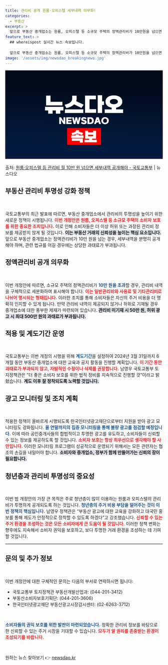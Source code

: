```yaml
---
title: 관리비 공개 원룸·오피스텔 세부내역 의무화!
categories:
  - 부동산
excerpt: >
  앞으로 부동산 중개업소는 원룸, 오피스텔 등 소규모 주택의 정액관리비가 10만원을 넘으면 전기수도료 등 세부…
feature_text: >
  ## whereispost 실시간 뉴스 속보입니다.

  앞으로 부동산 중개업소는 원룸, 오피스텔 등 소규모 주택의 정액관리비가 10만원을 넘으면 전기수도료 등 세부…
image: '/assets/img/newsdao_breakingnews.jpg'
---
```


![뉴스다오 속보](/assets/img/newsdao_breakingnews.jpg)

<p>출처: <a href="https://newsdao.kr/2006" rel="dofollow">원룸·오피스텔 등 관리비 월 10만 원 넘으면 세부내역 공개해야 - 국토교통부</a> | 뉴스다오</p>

<h2 data-ke-size="size26">부동산 관리비 투명성 강화 정책</h2>

<p data-ke-size="size16">&nbsp;</p>

국토교통부의 최근 발표에 따르면, 부동산 중개업소에서 관리비의 투명성을 높이기 위한 새로운 정책이 시행됩니다. <b><span style="color: #ee2323;">이번 개정안은 원룸, 오피스텔 등 소규모 주택의 소비자 보호를 위한 중요한 조치입니다.</span></b> 이로 인해 소비자들은 더 이상 허위 또는 과장된 관리비 정보를 제공받지 않게 될 것입니다. <b><span style="background-color: #21538527;">이는 부동산 거래의 신뢰성을 높이는 핵심 요소입니다.</span></b> 앞으로 부동산 중개업소는 정액관리비가 10만 원을 넘는 경우, 세부내역을 분명히 공개해야 하며, 관련 법규를 어길 경우에는 상당한 과태료가 부과됩니다.

<h2 data-ke-size="size26">정액관리비 공개 의무화</h2>

<p data-ke-size="size16">&nbsp;</p>

이번 개정안에 따르면, 소규모 주택의 정액관리비가 <b><span style="color: #1a5490;">10만 원을 초과</span></b>할 경우, 관리비 내역을 구체적으로 세분화하여 표시해야 합니다. <b><span style="color: #ee2323;">이는 일반관리비와 사용료 및 기타관리비로 나뉘어 명시되는 형태입니다.</span></b> 이러한 조치를 통해 소비자들은 자신의 주거 비용을 더 명확히 인지할 수 있게 됩니다. 만약 관리비 내역이 제공되지 않거나 허위로 기재될 경우 중개업소에 대한 풍부한 제재가 마련되어 있습니다. <b><span style="background-color: #21538527;">관리비 미기재 시 50만 원, 허위 광고 시 최대 500만 원의 과태료가 부과됩니다.</span></b>

<h2 data-ke-size="size26">적용 및 계도기간 운영</h2>

<p data-ke-size="size16">&nbsp;</p>

국토교통부는 이번 개정의 시행을 위해 <b><span style="color: #1a5490;">계도기간</span></b>을 설정하여 2024년 3월 31일까지 6개월 동안 부동산 중개업소에 대한 교육과 공지 활동을 진행할 계획입니다. <b><span style="color: #ee2323;">이 기간 동안 과태료가 부과되지 않고, 자발적인 수정이나 삭제를 권장합니다.</span></b> 남영우 국토교통부 토지정책관은 “더 좋은 소비자 보호를 위한 법적 정비를 지속적으로 진행할 것”이라고 밝혔습니다. <b><span style="background-color: #21538527;">계도 이후 잘 정착되도록 노력할 것입니다.</span></b>

<h2 data-ke-size="size26">광고 모니터링 및 조치 계획</h2>

<p data-ke-size="size16">&nbsp;</p>

적용한 정책이 올바르게 시행되도록 한국인터넷광고재단으로부터 지원을 받아 광고 모니터링도 강화됩니다. <b><span style="color: #1a5490;">올 연말까지의 집중 모니터링을 통해 불량 광고를 점검할 예정입니다.</span></b> 이에 따라 공인중개사들의 합법적이고 투명한 광고를 유도하고, 소비자들이 신뢰할 수 있는 정보를 제공하도록 할 것입니다. <b><span style="color: #ee2323;">소비자 보호는 항상 최우선으로 생각해야 할 사안입니다.</span></b> 이러한 모니터링 프로그램이 성공적으로 운영되기 위해서는 모든 관련자는 협조의 손길을 내밀어야 합니다. <b><span style="background-color: #21538527;">소비자와 중개업소, 정부가 함께 만들어가는 신뢰의 장이 필요합니다.</span></b>

<h2 data-ke-size="size26">청년층과 관리비 투명성의 중요성</h2>

<p data-ke-size="size16">&nbsp;</p>

이번 법 개정안의 가장 큰 목적은 주로 청년층이 많이 이용하는 원룸과 오피스텔의 관리비가 투명하게 공개되도록 하는 것입니다. <b><span style="color: #1a5490;">청년층의 주거 비용 부담을 덜어주는 것이 이번 정책의 핵심입니다.</span></b> 남영우 정책관은 “부동산 광고에 대한 교육을 강화하고 대국민 홍보를 통해 제도가 안정적으로 정착할 수 있도록 하겠다”고 강조했습니다. <b><span style="color: #ee2323;">신뢰할 수 있는 주거 환경을 조성하는 것은 모든 소비자에게 큰 도움이 될 것입니다.</span></b> 이러한 정책 변화는 향후에도 지속해서 소비자 권익을 보호하고, 보다 투명한 거래 환경을 조성하는 데 기여할 것입니다.

<hr style="width: 100%; border-top: 1px solid #ccc;">

<h2 data-ke-size="size26">문의 및 추가 정보</h2>

<p data-ke-size="size16">&nbsp;</p>

이번 개정안에 대한 구체적인 문의는 다음의 부서로 연락하시면 됩니다:

<ul>
    <li>국토교통부 토지정책관 부동산개발산업과: (044-201-3412)</li>
    <li>부동산소비자보호기획단: (044-201-3606)</li>
    <li>한국인터넷광고재단 부동산광고시장감시센터: (02-6263-3712)</li>
</ul>

<p data-ke-size="size16">&nbsp;</p>

<b><span style="color: #1a5490;">소비자들의 권익 보호를 위한 발판이 마련되었습니다.</span></b> 정확한 관리비 정보를 바탕으로 한 신뢰할 수 있는 주거 시장을 기대할 수 있습니다. <b><span style="color: #ee2323;">모두가 알 권리를 존중받는 환경이 조성되기를 바랍니다.</span></b> 

<p data-ke-size="size16">&nbsp;</p> 

원하는 뉴스 찾아보기 👉 <a href="https://newsdao.kr" rel="dofollow">newsdao.kr</a>


